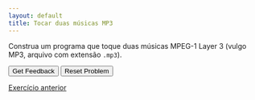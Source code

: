 ```yaml
---
layout: default
title: Tocar duas músicas MP3
---
```


Construa um programa que toque duas músicas MPEG-1 Layer 3 (vulgo MP3, arquivo com extensão
<code>.mp3</code>).

<div id="sortableTrash" class="sortable-code"></div> 
<div id="sortable" class="sortable-code"></div> 
<div style="clear:both;"></div> 
<p> 
    <input id="feedbackLink" value="Get Feedback" type="button" /> 
    <input id="newInstanceLink" value="Reset Problem" type="button" /> 
</p> 
<script type="text/javascript"> 
(function(){
  var initial = "from jes4py import *\n" +
    "from pydub import AudioSegment\n" +
    "def tocarMusica(nomeArquivoMp3):\n" +
    "print(&#039;Olá! Você escolheu um arquivo&#039;, nomeArquivoMp3)\n" +
    "nomeArquivoWav = nomeArquivoMp3 + &quot;.wav&quot;\n" +
    "somMp3 = AudioSegment.from_mp3(nomeArquivoMp3)\n" +
    "somMp3.export(nomeArquivoWav, format=&quot;wav&quot;)\n" +
    "som = makeSound(nomeArquivoWav)\n" +
    "play(som)\n" +
    "\n" + 
    "tocarMusica(&#039;/home/...&#039;)\n" +
    "tocarMusica(&#039;/home/...&#039;)";
  var parsonsPuzzle = new ParsonsWidget({
    "sortableId": "sortable",
    "max_wrong_lines": 10,
    "grader": ParsonsWidget._graders.LineBasedGrader,
    "exec_limit": 2500,
    "can_indent": true,
    "x_indent": 50,
    "lang": "en",
    "show_feedback": true,
    "trashId": "sortableTrash"
  });
  parsonsPuzzle.init(initial);
  parsonsPuzzle.shuffleLines();
  $("#newInstanceLink").click(function(event){ 
      event.preventDefault(); 
      parsonsPuzzle.shuffleLines(); 
  }); 
  $("#feedbackLink").click(function(event){ 
      event.preventDefault(); 
      parsonsPuzzle.getFeedback(); 
  }); 
})(); 
</script>

[Exercício anterior](./exercise4.html)
